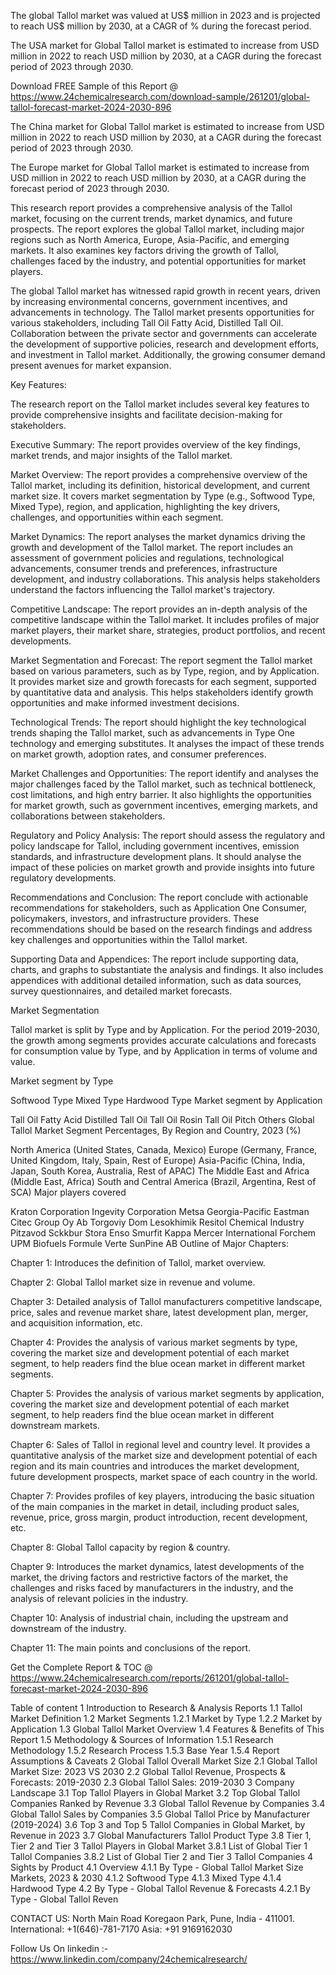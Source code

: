 The global Tallol market was valued at US$ million in 2023 and is projected to reach US$ million by 2030, at a CAGR of % during the forecast period.

The USA market for Global Tallol market is estimated to increase from USD million in 2022 to reach USD million by 2030, at a CAGR during the forecast period of 2023 through 2030.

Download FREE Sample of this Report @ https://www.24chemicalresearch.com/download-sample/261201/global-tallol-forecast-market-2024-2030-896

The China market for Global Tallol  market is estimated to increase from USD million in 2022 to reach USD million by 2030, at a CAGR during the forecast period of 2023 through 2030.

The Europe market for Global Tallol market is estimated to increase from USD million in 2022 to reach USD million by 2030, at a CAGR during the forecast period of 2023 through 2030.

This research report provides a comprehensive analysis of the Tallol market, focusing on the current trends, market dynamics, and future prospects. The report explores the global Tallol market, including major regions such as North America, Europe, Asia-Pacific, and emerging markets. It also examines key factors driving the growth of Tallol, challenges faced by the industry, and potential opportunities for market players.

The global Tallol market has witnessed rapid growth in recent years, driven by increasing environmental concerns, government incentives, and advancements in technology. The Tallol market presents opportunities for various stakeholders, including Tall Oil Fatty Acid, Distilled Tall Oil. Collaboration between the private sector and governments can accelerate the development of supportive policies, research and development efforts, and investment in Tallol market. Additionally, the growing consumer demand present avenues for market expansion.

Key Features:

The research report on the Tallol market includes several key features to provide comprehensive insights and facilitate decision-making for stakeholders.

Executive Summary: The report provides overview of the key findings, market trends, and major insights of the Tallol market.

Market Overview: The report provides a comprehensive overview of the Tallol market, including its definition, historical development, and current market size. It covers market segmentation by Type (e.g., Softwood Type, Mixed Type), region, and application, highlighting the key drivers, challenges, and opportunities within each segment.

Market Dynamics: The report analyses the market dynamics driving the growth and development of the Tallol market. The report includes an assessment of government policies and regulations, technological advancements, consumer trends and preferences, infrastructure development, and industry collaborations. This analysis helps stakeholders understand the factors influencing the Tallol market's trajectory.

Competitive Landscape: The report provides an in-depth analysis of the competitive landscape within the Tallol market. It includes profiles of major market players, their market share, strategies, product portfolios, and recent developments.

Market Segmentation and Forecast: The report segment the Tallol market based on various parameters, such as by Type, region, and by Application. It provides market size and growth forecasts for each segment, supported by quantitative data and analysis. This helps stakeholders identify growth opportunities and make informed investment decisions.

Technological Trends: The report should highlight the key technological trends shaping the Tallol market, such as advancements in Type One technology and emerging substitutes. It analyses the impact of these trends on market growth, adoption rates, and consumer preferences.

Market Challenges and Opportunities: The report identify and analyses the major challenges faced by the Tallol market, such as technical bottleneck, cost limitations, and high entry barrier. It also highlights the opportunities for market growth, such as government incentives, emerging markets, and collaborations between stakeholders.

Regulatory and Policy Analysis: The report should assess the regulatory and policy landscape for Tallol, including government incentives, emission standards, and infrastructure development plans. It should analyse the impact of these policies on market growth and provide insights into future regulatory developments.

Recommendations and Conclusion: The report conclude with actionable recommendations for stakeholders, such as Application One Consumer, policymakers, investors, and infrastructure providers. These recommendations should be based on the research findings and address key challenges and opportunities within the Tallol market.

Supporting Data and Appendices: The report include supporting data, charts, and graphs to substantiate the analysis and findings. It also includes appendices with additional detailed information, such as data sources, survey questionnaires, and detailed market forecasts.

Market Segmentation

Tallol market is split by Type and by Application. For the period 2019-2030, the growth among segments provides accurate calculations and forecasts for consumption value by Type, and by Application in terms of volume and value.

Market segment by Type

Softwood Type
Mixed Type
Hardwood Type
Market segment by Application

Tall Oil Fatty Acid
Distilled Tall Oil
Tall Oil Rosin
Tall Oil Pitch
Others
Global Tallol Market Segment Percentages, By Region and Country, 2023 (%)

North America (United States, Canada, Mexico)
Europe (Germany, France, United Kingdom, Italy, Spain, Rest of Europe)
Asia-Pacific (China, India, Japan, South Korea, Australia, Rest of APAC)
The Middle East and Africa (Middle East, Africa)
South and Central America (Brazil, Argentina, Rest of SCA)
Major players covered

Kraton Corporation
Ingevity Corporation
Metsa
Georgia-Pacific
Eastman
Citec Group Oy Ab
Torgoviy Dom Lesokhimik
Resitol Chemical Industry
Pitzavod
Sckkbur
Stora Enso
Smurfit Kappa
Mercer International
Forchem
UPM Biofuels
Formule Verte
SunPine AB
Outline of Major Chapters:

Chapter 1: Introduces the definition of Tallol, market overview.

Chapter 2: Global Tallol market size in revenue and volume.

Chapter 3: Detailed analysis of Tallol manufacturers competitive landscape, price, sales and revenue market share, latest development plan, merger, and acquisition information, etc.

Chapter 4: Provides the analysis of various market segments by type, covering the market size and development potential of each market segment, to help readers find the blue ocean market in different market segments.

Chapter 5: Provides the analysis of various market segments by application, covering the market size and development potential of each market segment, to help readers find the blue ocean market in different downstream markets.

Chapter 6: Sales of Tallol in regional level and country level. It provides a quantitative analysis of the market size and development potential of each region and its main countries and introduces the market development, future development prospects, market space of each country in the world.

Chapter 7: Provides profiles of key players, introducing the basic situation of the main companies in the market in detail, including product sales, revenue, price, gross margin, product introduction, recent development, etc.

Chapter 8: Global Tallol capacity by region & country.

Chapter 9: Introduces the market dynamics, latest developments of the market, the driving factors and restrictive factors of the market, the challenges and risks faced by manufacturers in the industry, and the analysis of relevant policies in the industry.

Chapter 10: Analysis of industrial chain, including the upstream and downstream of the industry.

Chapter 11: The main points and conclusions of the report.

Get the Complete Report & TOC @ https://www.24chemicalresearch.com/reports/261201/global-tallol-forecast-market-2024-2030-896

Table of content
1 Introduction to Research & Analysis Reports
1.1 Tallol Market Definition
1.2 Market Segments
1.2.1 Market by Type
1.2.2 Market by Application
1.3 Global Tallol Market Overview
1.4 Features & Benefits of This Report
1.5 Methodology & Sources of Information
1.5.1 Research Methodology
1.5.2 Research Process
1.5.3 Base Year
1.5.4 Report Assumptions & Caveats
2 Global Tallol Overall Market Size
2.1 Global Tallol Market Size: 2023 VS 2030
2.2 Global Tallol Revenue, Prospects & Forecasts: 2019-2030
2.3 Global Tallol Sales: 2019-2030
3 Company Landscape
3.1 Top Tallol Players in Global Market
3.2 Top Global Tallol Companies Ranked by Revenue
3.3 Global Tallol Revenue by Companies
3.4 Global Tallol Sales by Companies
3.5 Global Tallol Price by Manufacturer (2019-2024)
3.6 Top 3 and Top 5 Tallol Companies in Global Market, by Revenue in 2023
3.7 Global Manufacturers Tallol Product Type
3.8 Tier 1, Tier 2 and Tier 3 Tallol Players in Global Market
3.8.1 List of Global Tier 1 Tallol Companies
3.8.2 List of Global Tier 2 and Tier 3 Tallol Companies
4 Sights by Product
4.1 Overview
4.1.1 By Type - Global Tallol Market Size Markets, 2023 & 2030
4.1.2 Softwood Type
4.1.3 Mixed Type
4.1.4 Hardwood Type
4.2 By Type - Global Tallol Revenue & Forecasts
4.2.1 By Type - Global Tallol Reven

CONTACT US:
North Main Road Koregaon Park, Pune, India - 411001.
International: +1(646)-781-7170
Asia: +91 9169162030

Follow Us On linkedin :- https://www.linkedin.com/company/24chemicalresearch/
